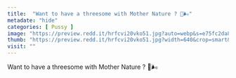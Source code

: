 ```yaml
---
title:  "Want to have a threesome with Mother Nature ? 🍂🌬"
metadate: "hide"
categories: [ Pussy ]
image: "https://preview.redd.it/hrfcvi20vko51.jpg?auto=webp&s=e75fc2da8c163e4b209494285286a27f9399fab8"
thumb: "https://preview.redd.it/hrfcvi20vko51.jpg?width=640&crop=smart&auto=webp&s=2f78f14217111ddd04143555e92658a0c20619fe"
visit: ""
---
```

Want to have a threesome with Mother Nature ? 🍂🌬
